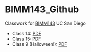 # BIMM143_Github
Classwork for [BIMM143](https://bioboot.github.io/bimm143_F24) UC San Diego

- Class 14: [PDF](https://github.com/Mariam1231/BIMM143_Github/blob/main/Class%2014/Class-14-final.pdf)
- Class 15: [PDF](https://github.com/Mariam1231/BIMM143_Github/blob/main/Class%2015%20File/Class-15-Doc.pdf)
- Class 9 (Halloween!): [PDF](https://github.com/Mariam1231/BIMM143_Github/blob/main/Class%20Halloween/Halloween.pdf)


